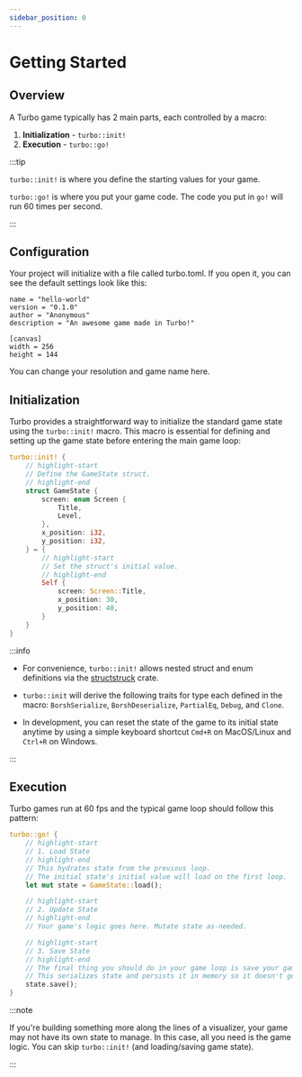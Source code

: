 ```yaml
---
sidebar_position: 0
---
```


# Getting Started

## Overview

A Turbo game typically has 2 main parts, each controlled by a macro:

1. **Initialization** - `turbo::init!`
2. **Execution** - `turbo::go!`

:::tip

`turbo::init!` is where you define the starting values for your game. 

`turbo::go!` is where you put your game code. The code you put in `go!` will run 60 times per second.

:::

## Configuration

Your project will initialize with a file called turbo.toml. If you open it, you can see the default settings look like this:

```
name = "hello-world"
version = "0.1.0"
author = "Anonymous"
description = "An awesome game made in Turbo!"

[canvas]
width = 256
height = 144
```

You can change your resolution and game name here.

## Initialization

Turbo provides a straightforward way to initialize the standard game state using the `turbo::init!` macro. This macro is essential for defining and setting up the game state before entering the main game loop:

```rust
turbo::init! {
    // highlight-start
    // Define the GameState struct.
    // highlight-end
    struct GameState {
        screen: enum Screen {
            Title,
            Level,
        },
        x_position: i32,
        y_position: i32,
    } = {
        // highlight-start
        // Set the struct's initial value.
        // highlight-end
        Self {
            screen: Screen::Title,
            x_position: 30,
            y_position: 40,
        }
    }
}
```

:::info

- For convenience, `turbo::init!` allows nested struct and enum definitions via the [structstruck](https://docs.rs/structstruck/latest/structstruck/) crate.

- `turbo::init` will derive the following traits for type each defined in the macro: `BorshSerialize`, `BorshDeserialize`, `PartialEq`, `Debug`, and `Clone`.
  
- In development, you can reset the state of the game to its initial state anytime by using a simple keyboard shortcut `Cmd+R` on MacOS/Linux and `Ctrl+R` on Windows.

:::

## Execution

Turbo games run at 60 fps and the typical game loop should follow this pattern:

```rust
turbo::go! {
    // highlight-start
    // 1. Load State
    // highlight-end
    // This hydrates state from the previous loop.
    // The initial state's initial value will load on the first loop.
    let mut state = GameState::load();

    // highlight-start
    // 2. Update State
    // highlight-end
    // Your game's logic goes here. Mutate state as-needed.

    // highlight-start
    // 3. Save State
    // highlight-end
    // The final thing you should do in your game loop is save your game state.
    // This serializes state and persists it in memory so it doesn't get lost while hot-reloading
    state.save();
}
```

:::note

If you're building something more along the lines of a visualizer, your game may not have its own state to manage. In this case, all you need is the game logic. You can skip `turbo::init!` (and loading/saving game state).

:::
